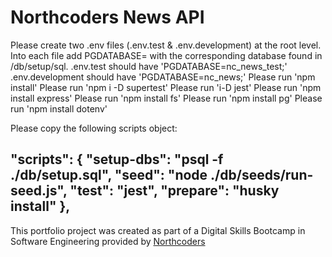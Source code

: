 # Northcoders News API

Please create two .env files (.env.test & .env.development) at the root level. Into each file add PGDATABASE= with the corresponding database found in /db/setup/sql. 
.env.test should have 'PGDATABASE=nc_news_test;'
.env.development should have 'PGDATABASE=nc_news;'
Please run 'npm install'
Please run 'npm i -D supertest'
Please run 'i-D jest'
Please run 'npm install express'
Please run 'npm install fs'
Please run 'npm install pg'
Please run 'npm install dotenv'

Please copy the following scripts object:

  "scripts": {
    "setup-dbs": "psql -f ./db/setup.sql",
    "seed": "node ./db/seeds/run-seed.js",
    "test": "jest",
    "prepare": "husky install"
  },
--- 

This portfolio project was created as part of a Digital Skills Bootcamp in Software Engineering provided by [Northcoders](https://northcoders.com/)
